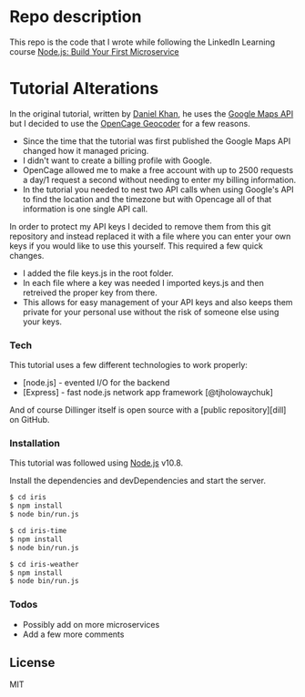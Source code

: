 # Repo description
This repo is the code that I wrote while following the LinkedIn Learning course [Node.js: Build Your First Microservice](https://www.linkedin.com/learning/node-js-build-your-first-microservice)

# Tutorial Alterations
In the original tutorial, written by [Daniel Khan](https://www.linkedin.com/in/khandaniel/?trk=lil_course), he uses the [Google Maps API](https://cloud.google.com/maps-platform/) but I decided to use the [OpenCage Geocoder](https://opencagedata.com/) for a few reasons.
  - Since the time that the tutorial was first published the Google Maps API changed how it managed pricing.
  - I didn't want to create a billing profile with Google.
  - OpenCage allowed me to make a free account with up to 2500 requests a day/1 request a second without needing to enter my billing information.
  - In the tutorial you needed to nest two API calls when using Google's API to find the location and the timezone but with Opencage all of that information is one single API call.

In order to protect my API keys I decided to remove them from this git repository and instead replaced it with a file where you can enter your own keys if you would like to use this yourself. This required a few quick changes.
  - I added the file keys.js in the root folder.
  - In each file where a key was needed I imported keys.js and then retreived the proper key from there.
  - This allows for easy management of your API keys and also keeps them private for your personal use without the risk of someone else using your keys.

### Tech

This tutorial uses a few different technologies to work properly:

* [node.js] - evented I/O for the backend
* [Express] - fast node.js network app framework [@tjholowaychuk]

And of course Dillinger itself is open source with a [public repository][dill]
 on GitHub.

### Installation

This tutorial was followed using [Node.js](https://nodejs.org/) v10.8.

Install the dependencies and devDependencies and start the server.

```sh
$ cd iris
$ npm install
$ node bin/run.js
```
```sh
$ cd iris-time
$ npm install
$ node bin/run.js
```
```sh
$ cd iris-weather
$ npm install
$ node bin/run.js
```

### Todos

 - Possibly add on more microservices
 - Add a few more comments

License
----

MIT
